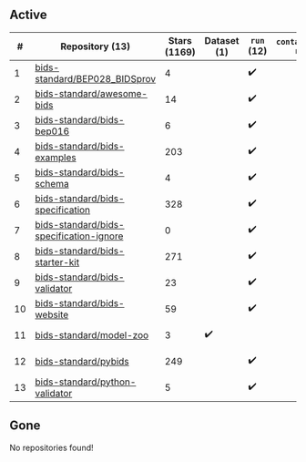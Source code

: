 ## Active
| # | Repository (13) | Stars (1169) | Dataset (1) | `run` (12) | `containers-run` | Last Modified |
| --- | --- | --- | --- | --- | --- | --- |
| 1 | [bids-standard/BEP028_BIDSprov](https://github.com/bids-standard/BEP028_BIDSprov) | 4 |  | :heavy_check_mark: |  | 2025-07-15 13:21:55+00:00 |
| 2 | [bids-standard/awesome-bids](https://github.com/bids-standard/awesome-bids) | 14 |  | :heavy_check_mark: |  | 2025-10-13 20:07:52+00:00 |
| 3 | [bids-standard/bids-bep016](https://github.com/bids-standard/bids-bep016) | 6 |  | :heavy_check_mark: |  | 2025-09-15 18:26:06+00:00 |
| 4 | [bids-standard/bids-examples](https://github.com/bids-standard/bids-examples) | 203 |  | :heavy_check_mark: |  | 2025-10-20 12:01:42+00:00 |
| 5 | [bids-standard/bids-schema](https://github.com/bids-standard/bids-schema) | 4 |  | :heavy_check_mark: |  | 2025-10-28 01:55:50+00:00 |
| 6 | [bids-standard/bids-specification](https://github.com/bids-standard/bids-specification) | 328 |  | :heavy_check_mark: |  | 2025-10-27 16:54:20+00:00 |
| 7 | [bids-standard/bids-specification-ignore](https://github.com/bids-standard/bids-specification-ignore) | 0 |  | :heavy_check_mark: |  | 2022-07-14 19:58:22+00:00 |
| 8 | [bids-standard/bids-starter-kit](https://github.com/bids-standard/bids-starter-kit) | 271 |  | :heavy_check_mark: |  | 2025-02-21 16:36:13+00:00 |
| 9 | [bids-standard/bids-validator](https://github.com/bids-standard/bids-validator) | 23 |  | :heavy_check_mark: |  | 2025-10-21 15:15:24+00:00 |
| 10 | [bids-standard/bids-website](https://github.com/bids-standard/bids-website) | 59 |  | :heavy_check_mark: |  | 2025-10-17 16:33:09+00:00 |
| 11 | [bids-standard/model-zoo](https://github.com/bids-standard/model-zoo) | 3 | :heavy_check_mark: |  |  | 2023-08-07 18:42:26+00:00 |
| 12 | [bids-standard/pybids](https://github.com/bids-standard/pybids) | 249 |  | :heavy_check_mark: |  | 2025-10-27 13:54:13+00:00 |
| 13 | [bids-standard/python-validator](https://github.com/bids-standard/python-validator) | 5 |  | :heavy_check_mark: |  | 2025-10-13 23:23:28+00:00 |

## Gone
No repositories found!
